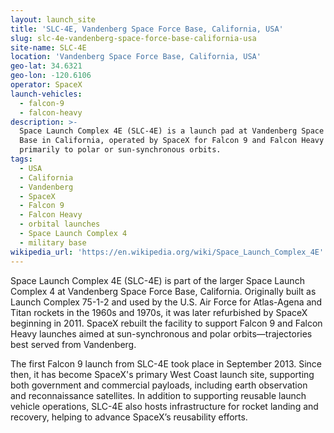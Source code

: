```yaml
---
layout: launch_site
title: 'SLC-4E, Vandenberg Space Force Base, California, USA'
slug: slc-4e-vandenberg-space-force-base-california-usa
site-name: SLC-4E
location: 'Vandenberg Space Force Base, California, USA'
geo-lat: 34.6321
geo-lon: -120.6106
operator: SpaceX
launch-vehicles:
  - falcon-9
  - falcon-heavy
description: >-
  Space Launch Complex 4E (SLC-4E) is a launch pad at Vandenberg Space Force
  Base in California, operated by SpaceX for Falcon 9 and Falcon Heavy missions
  primarily to polar or sun-synchronous orbits.
tags:
  - USA
  - California
  - Vandenberg
  - SpaceX
  - Falcon 9
  - Falcon Heavy
  - orbital launches
  - Space Launch Complex 4
  - military base
wikipedia_url: 'https://en.wikipedia.org/wiki/Space_Launch_Complex_4E'
---
```

Space Launch Complex 4E (SLC-4E) is part of the larger Space Launch Complex 4 at Vandenberg Space Force Base, California. Originally built as Launch Complex 75-1-2 and used by the U.S. Air Force for Atlas-Agena and Titan rockets in the 1960s and 1970s, it was later refurbished by SpaceX beginning in 2011. SpaceX rebuilt the facility to support Falcon 9 and Falcon Heavy launches aimed at sun-synchronous and polar orbits—trajectories best served from Vandenberg.

The first Falcon 9 launch from SLC-4E took place in September 2013. Since then, it has become SpaceX's primary West Coast launch site, supporting both government and commercial payloads, including earth observation and reconnaissance satellites. In addition to supporting reusable launch vehicle operations, SLC-4E also hosts infrastructure for rocket landing and recovery, helping to advance SpaceX’s reusability efforts.
